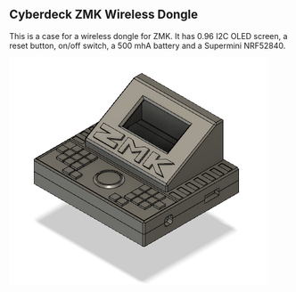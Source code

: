 ## Cyberdeck ZMK Wireless Dongle

This is a case for a wireless dongle for ZMK. It has 0.96 I2C OLED screen, a reset button, on/off switch, a 500 mhA battery and a Supermini NRF52840.

![img](../../img/dongle.png)